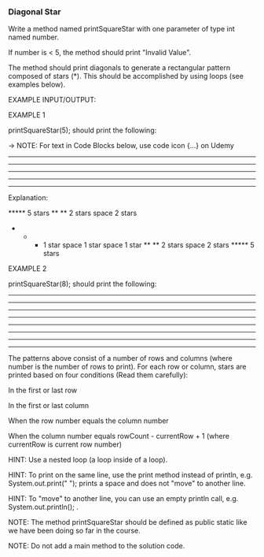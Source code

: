 <h3>Diagonal Star</h3>
Write a method named printSquareStar with one parameter of type int named number.

If number is < 5, the method should print "Invalid Value".

The method should print diagonals to generate a rectangular pattern composed of stars (*). This should be accomplished by using loops (see examples below).



EXAMPLE INPUT/OUTPUT:

EXAMPLE 1

printSquareStar(5); should print the following:

→ NOTE: For text in Code Blocks below, use code icon {...}  on Udemy

*****
** **
* * *
** **
*****

Explanation:

*****   5 stars
** **   2 stars space 2 stars
* * *   1 star space 1 star space 1 star
        ** **   2 stars space 2 stars
        *****   5 stars


EXAMPLE 2

printSquareStar(8); should print the following:

********
**    **
* *  * *
*  **  *
*  **  *
* *  * *
**    **
********


The patterns above consist of a number of rows and columns (where number is the number of rows to print). For each row or column, stars are printed based on four conditions (Read them carefully):

In the first or last row

In the first or last column

When the row number equals the column number

When the column number equals rowCount - currentRow + 1 (where currentRow is current row number)



HINT: Use a nested loop (a loop inside of a loop).

HINT: To print on the same line, use the print method instead of println, e.g. System.out.print(" "); prints a space and does not "move" to another line.

HINT: To "move" to another line, you can use an empty println call, e.g. System.out.println(); .

NOTE: The method printSquareStar ​should be defined as public static like we have been doing so far in the course.

NOTE: Do not add a main method to the solution code.